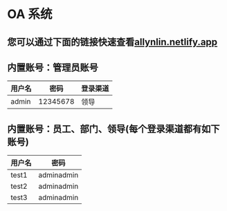 # OA 系统

## 您可以通过下面的链接快速查看[allynlin.netlify.app](allynlin.netlify.app)

## 内置账号：管理员账号

| 用户名 | 密码       | 登录渠道 |
| ------ | ---------- | -------- |
| admin  | 12345678   | 领导     |

## 内置账号：员工、部门、领导(每个登录渠道都有如下账号)

| 用户名 | 密码       |
| ------ | ---------- |
| test1  | adminadmin |
| test2  | adminadmin |
| test3  | adminadmin |
